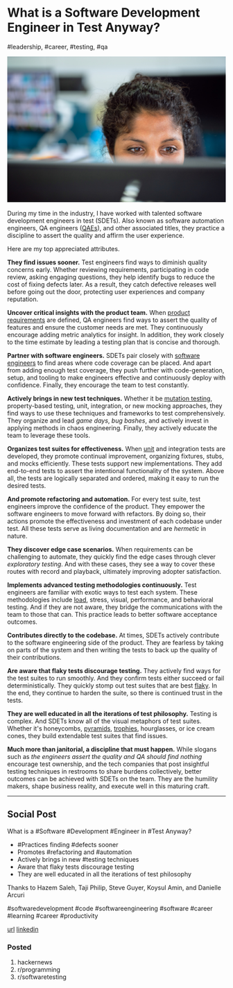 # What is a Software Development Engineer in Test Anyway?
#leadership, #career, #testing, #qa

![Photo by ThisisEngineering RAEng on Unsplash](images/40-01.jpeg)

During my time in the industry, I have worked with talented software development engineers in test (SDETs). Also known as software automation engineers, QA engineers ([QAEs](https://dropbox.github.io/dbx-career-framework/qae-_appendix.html)), and other associated titles, they practice a discipline to assert the quality and affirm the user experience.

Here are my top appreciated attributes.

**They find issues sooner.** Test engineers find ways to diminish quality concerns early. Whether reviewing requirements, participating in code review, asking engaging questions, they help identify bugs to reduce the cost of fixing defects later. As a result, they catch defective releases well before going out the door, protecting user experiences and company reputation.

**Uncover critical insights with the product team.** When [product requirements](https://dev.to/solidi/what-is-a-product-manager-anyway-3pc4) are defined, QA engineers find ways to assert the quality of features and ensure the customer needs are met. They continuously encourage adding metric analytics for insight. In addition, they work closely to the time estimate by leading a testing plan that is concise and thorough.

**Partner with software engineers.** SDETs pair closely with [software engineers](https://dev.to/solidi/what-is-a-software-engineer-anyway-3fb2) to find areas where code coverage can be placed. And apart from adding enough test coverage, they push further with code-generation, setup, and tooling to make engineers effective and continuously deploy with confidence. Finally, they encourage the team to test constantly.

**Actively brings in new test techniques.** Whether it be [mutation testing](https://testing.googleblog.com/2021/04/mutation-testing.html), property-based testing, unit, integration, or new mocking approaches, they find ways to use these techniques and frameworks to test comprehensively. They organize and lead *game days*, *bug bashes*, and actively invest in applying methods in chaos engineering. Finally, they actively educate the team to leverage these tools.

**Organizes test suites for effectiveness.** When [unit](https://proandroiddev.com/on-kotlin-a-unit-test-conversion-guide-71e0597bb45d) and integration tests are developed, they promote continual improvement, organizing fixtures, stubs, and mocks efficiently. These tests support new implementations. They add end-to-end tests to assert the intentional functionality of the system. Above all, the tests are logically separated and ordered, making it easy to run the desired tests.

**And promote refactoring and automation.** For every test suite, test engineers improve the confidence of the product. They empower the software engineers to move forward with refactors. By doing so, their actions promote the effectiveness and investment of each codebase under test. All these tests serve as living documentation and are *hermetic* in nature.

**They discover edge case scenarios.** When requirements can be challenging to automate, they quickly find the edge cases through clever *exploratory testing*. And with these cases, they see a way to cover these routes with record and playback, ultimately improving adopter satisfaction.

**Implements advanced testing methodologies continuously.** Test engineers are familiar with exotic ways to test each system. These methodologies include [load](https://www.freecodecamp.org/news/practical-guide-to-load-testing/), stress, visual, performance, and behavioral testing. And if they are not aware, they bridge the communications with the team to those that can. This practice leads to better software acceptance outcomes.

**Contributes directly to the codebase.** At times, SDETs actively contribute to the software engineering side of the product. They are fearless by taking on parts of the system and then writing the tests to back up the quality of their contributions.

**Are aware that flaky tests discourage testing.** They actively find ways for the test suites to run smoothly. And they confirm tests either succeed or fail deterministically. They quickly stomp out test suites that are best [flaky](https://testing.googleblog.com/2020/12/test-flakiness-one-of-main-challenges.html). In the end, they continue to harden the suite, so there is continued trust in the tests.

**They are well educated in all the iterations of test philosophy.** Testing is complex. And SDETs know all of the visual metaphors of test suites. Whether it's honeycombs, [pyramids](https://martinfowler.com/articles/practical-test-pyramid.html), [trophies](https://kentcdodds.com/blog/write-tests), hourglasses, or ice cream cones, they build extendable test suites that find issues.

**Much more than janitorial, a discipline that must happen.** While slogans such as *the engineers assert the quality and QA should find nothing* encourage test ownership, and the tech companies that post insightful testing techniques in restrooms to share burdens collectively, better outcomes can be achieved with SDETs on the team. They are the humility makers, shape business reality, and execute well in this maturing craft.

---

## Social Post

What is a #Software #Development #Engineer in #Test Anyway?

- #Practices finding #defects sooner
- Promotes #refactoring and #automation
- Actively brings in new #testing techniques
- Aware that flaky tests discourage testing
- They are well educated in all the iterations of test philosophy

Thanks to Hazem Saleh, Taji Philip, Steve Guyer, Koysul Amin, and Danielle Arcuri

#softwaredevelopment #code #softwareengineering #software #career #learning #career #productivity

[url](https://dev.to/solidi/what-is-a-software-development-engineer-in-test-anyway-41g6)
[linkedin](https://www.linkedin.com/pulse/what-software-development-engineer-test-anyway-douglas-w-arcuri/)

### Posted

1. hackernews
2. r/programming
3. r/softwaretesting

